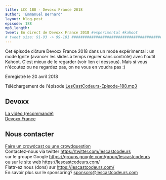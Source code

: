 ```yaml
---
title: LCC 188 - Devoxx France 2018
author: 'Emmanuel Bernard'
layout: blog-post
episode: 188
mp3_length:
tweet: En direct de Devoxx France 2018 #experimental #kahoot
# tweet size: 91-93 -> 99-101 #######################################################################
---
```

Cet épisode clôture Devoxx France 2018 dans un mode expérimental : un mode Ignite (avancer les slides à temps réguler sans contrôle) avec l'outil Kahoot. C'est mieux de le regarder (voir lien ci dessous). Mais si vous n'écoutez ou ne regardez pas, on ne vous en voudra pas :)

Enregistré le 20 avril 2018

Téléchargement de l'épisode [LesCastCodeurs-Episode-188.mp3](http://traffic.libsyn.com/lescastcodeurs/LesCastCodeurs-Episode-188.mp3)

## Devoxx

[La vidéo (recommandé)](https://www.youtube.com/watch?v=lFkDUWcKPyU&feature=youtu.be)  
[Devoxx France](https://www.devoxx.fr)  

## Nous contacter

[Faire un crowdcast ou une crowdquestion](https://lescastcodeurs.com/crowdcasting/)  
Contactez-nous via twitter <https://twitter.com/lescastcodeurs>  
sur le groupe Google <https://groups.google.com/group/lescastcodeurs>  
ou sur le site web <https://lescastcodeurs.com/>  
Flattr-ez nous (dons) sur <https://lescastcodeurs.com/>  
En savoir plus sur le sponsoring? <sponsors@lescastcodeurs.com>
